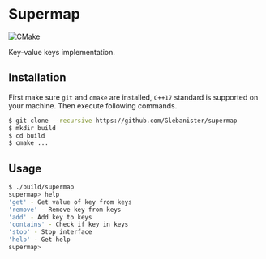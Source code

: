 # Supermap

[![CMake](https://github.com/Glebanister/supermap/actions/workflows/cmake.yml/badge.svg)](https://github.com/Glebanister/supermap/actions/workflows/cmake.yml)

Key-value keys implementation.

## Installation

First make sure `git` and `cmake` are installed,
`C++17` standard is supported on your machine.
Then execute following commands.

```bash
$ git clone --recursive https://github.com/Glebanister/supermap
$ mkdir build
$ cd build
$ cmake ...
```

## Usage

```bash
$ ./build/supermap 
supermap> help
'get' - Get value of key from keys
'remove' - Remove key from keys
'add' - Add key to keys
'contains' - Check if key in keys
'stop' - Stop interface
'help' - Get help
supermap> 
```
